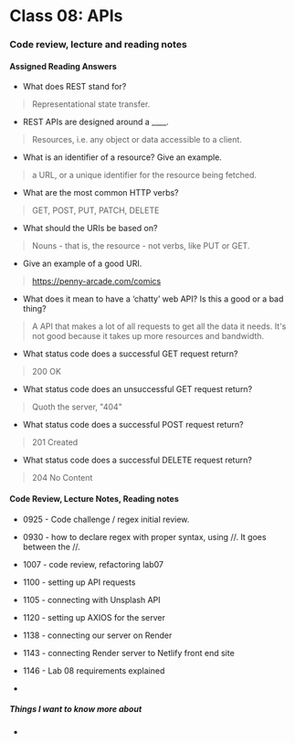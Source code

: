 # Class 08: APIs

### Code review, lecture and reading notes


#### Assigned Reading Answers

- What does REST stand for?

> Representational state transfer.

- REST APIs are designed around a ____.

> Resources, i.e. any object or data accessible to a client.

- What is an identifier of a resource? Give an example.

> a URL, or a unique identifier for the resource being fetched.

- What are the most common HTTP verbs?

> GET, POST, PUT, PATCH, DELETE

- What should the URIs be based on?

> Nouns - that is, the resource - not verbs, like PUT or GET.

- Give an example of a good URI.

> https://penny-arcade.com/comics

- What does it mean to have a ‘chatty’ web API? Is this a good or a bad thing?

> A API that makes a lot of all requests to get all the data it needs.  It's not good because it takes up more resources and bandwidth.

- What status code does a successful GET request return?

> 200 OK

- What status code does an unsuccessful GET request return?

> Quoth the server, "404"

- What status code does a successful POST request return?

> 201 Created

- What status code does a successful DELETE request return?

> 204 No Content


#### Code Review, Lecture Notes, Reading notes

- 0925 - Code challenge / regex initial review.

- 0930 - how to declare regex with proper syntax, using //.  It goes between the //.

- 1007 - code review, refactoring lab07

- 1100 - setting up API requests

- 1105 - connecting with Unsplash API

- 1120 - setting up AXIOS for the server

- 1138 - connecting our server on Render

- 1143 - connecting Render server to Netlify front end site

- 1146 - Lab 08 requirements explained

- 


##### Things I want to know more about

- 
